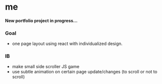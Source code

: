 # me
#### New portfolio project in progress... 

### Goal 
 * one page layout using react with individualized design. 
 
### IB 
 * make small side scroller JS game
 * use subtle animation on certain page update/changes (to scroll or not to scroll)
